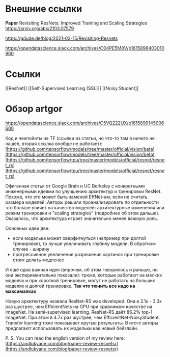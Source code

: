 
# Внешние ссылки

**Paper**
Revisiting ResNets: Improved Training and Scaling Strategies
https://arxiv.org/abs/2103.07579

https://gdude.de/blog/2021-03-15/Revisiting-Resnets

https://opendatascience.slack.com/archives/C04PE5M8V/p1615898403010900

# Ссылки

[[ResNet]]
[[Self-Supervised Learning (SSL)]]
[[Noisy Student]]

# Обзор artgor

https://opendatascience.slack.com/archives/C5VQ222UX/p1615899145006600

Код и чекпойнты на TF
(ссылки из статьи, но что-то там я ничего не нашёл, вторая ссылка вообще не работает):
[https://github.com/tensorflow/models/tree/master/official/vision/beta](https://github.com/tensorflow/models/tree/master/official/vision/beta)
[https://github.com/tensorflow/tpu/tree/master/models/official/resnet/resnet_rs](https://github.com/tensorflow/tpu/tree/master/models/official/resnet/resnet_rs)

Офигенная статья от Google Brain и UC Berkeley с конкретными инженерными идеями по улучшению архитектур и тренировки ResNet. Похоже, что это может быть заменой EffNet-ам, если не считать размера моделей. Авторы решили проанализировать по отдельности что больше влияет на качество моделей: архитектурные изменения или режим тренировки и "scaling strategies" (подробнее об этом дальше). Оказалось, что архитектура играет значительно менее важную роль.

Основных идеи две:
- если моделька может оверфитнуться (например при долгой тренировке), то лучше увеличивать глубину модели. В обратном случае - ширину
- прогрессивное увеличение разрешения картинок при тренировке стоит делать медленее

И ещё одна важная идея (впрочем, об этом говорилось и раньше, но они экспериментально показали): трюки, которые работают на мелких моделях и при короткой тренировке, могут не работать на больших моделях и долгой тренировке. **Так что тюнить все надо на максималках**

Новую архитектуру назвали ResNet-RS was developed. Она в 2.1x - 3.3x раз шустрее, чем EfficientNets на GPU при сравнимом качестве на ImageNet. На semi-supervised learning, ResNet-RS даёт 86.2% top-1 ImageNet. При этом в 4.7x раз шустрее, чем EfficientNet-NoisyStudent. Transfer learning тоже показывает крутые результаты. В итоге авторы предлагают использовать их модельки как новый бейзлайн.

P. S. You can read the english version of my review here:
[https://andlukyane.com/blog/paper-review-resnetsr](https://andlukyane.com/blog/paper-review-resnetsr)